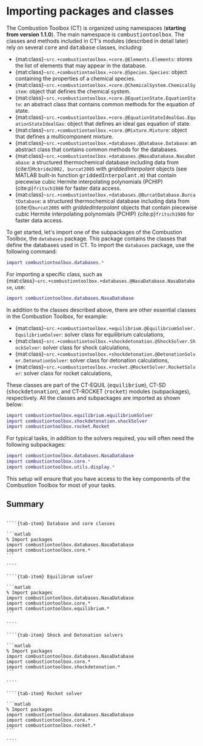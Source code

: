 # Importing packages and classes

The Combustion Toolbox (CT) is organized using namespaces (**starting from version 1.1.0**). The main namespace is <tt>combustiontoolbox</tt>. The classes and methods included in CT's modules (described in detail later) rely on several <tt>core</tt> and <tt>database</tt> classes, including:

   * {mat:class}`~src.+combustiontoolbox.+core.@Elements.Elements`: stores the list of elements that may appear in the database.
   * {mat:class}`~src.+combustiontoolbox.+core.@Species.Species`: object containing the properties of a chemical species.
   * {mat:class}`~src.+combustiontoolbox.+core.@ChemicalSystem.ChemicalSystem`: object that defines the chemical system.
   * {mat:class}`~src.+combustiontoolbox.+core.@EquationState.EquationState`: an abstract class that contains common methods for the equation of state.
   * {mat:class}`~src.+combustiontoolbox.+core.@EquationStateIdealGas.EquationStateIdealGas`: object that defines an ideal gas equation of state.
   * {mat:class}`~src.+combustiontoolbox.+core.@Mixture.Mixture`: object that defines a multicomponent mixture.
   * {mat:class}`~src.+combustiontoolbox.+databases.@Database.Database`: an abstract class that contains common methods for the databases.
   * {mat:class}`~src.+combustiontoolbox.+databases.@NasaDatabase.NasaDatabase`: a structured thermochemical database including data from {cite:t}`Mcbride2002, burcat2005` with *griddedInterpolant* objects (see MATLAB built-in function <tt>griddedInterpolant.m</tt>) that contain piecewise cubic Hermite interpolating polynomials (PCHIP) {cite:p}`fritsch1980` for faster data access.
   * {mat:class}`~src.+combustiontoolbox.+databases.@BurcatDatabase.BurcatDatabase`: a structured thermochemical database including data from {cite:t}`burcat2005` with *griddedInterpolant* objects that contain piecewise cubic Hermite interpolating polynomials (PCHIP) {cite:p}`fritsch1980` for faster data access.

To get started, let's import one of the subpackages of the Combustion Toolbox, the `databases` package. This package contains the classes that define the databases used in CT. To import the `databases` package, use the following command:
```matlab
import combustiontoolbox.databases.*
```

For importing a specific class, such as {mat:class}`~src.+combustiontoolbox.+databases.@NasaDatabase.NasaDatabase`, use:
```matlab
import combustiontoolbox.databases.NasaDatabase
```

In addition to the classes described above, there are other essential classes in the Combustion Toolbox, for example:
   * {mat:class}`~src.+combustiontoolbox.+equilibrium.@EquilibriumSolver.EquilibriumSolver`: solver class for equilibrium calculations,
   * {mat:class}`~src.+combustiontoolbox.+shockdetonation.@ShockSolver.ShockSolver`: solver class for shock calculations,
   * {mat:class}`~src.+combustiontoolbox.+shockdetonation.@DetonationSolver.DetonationSolver`: solver class for detonation calculations,
   * {mat:class}`~src.+combustiontoolbox.+rocket.@RocketSolver.RocketSolver`: solver class for rocket calculations,

These classes are part of the CT-EQUIL (<tt>equilibrium</tt>), CT-SD (<tt>shockdetonation</tt>), and CT-ROCKET (<tt>rocket</tt>) modules (subpackages), respectively. All the classes and subpackages are imported as shown below:
```matlab
import combustiontoolbox.equilibrium.equilibriumSolver
import combustiontoolbox.shockdetonation.shockSolver
import combustiontoolbox.rocket.Rocket
```

For typical tasks, in addition to the solvers required, you will often need the following subpackages:
```matlab
import combustiontoolbox.databases.NasaDatabase
import combustiontoolbox.core.*
import combustiontoolbox.utils.display.*
```

This setup will ensure that you have access to the key components of the Combustion Toolbox for most of your tasks.

## Summary

`````{tab-set}

````{tab-item} Database and core classes

```matlab
% Import packages
import combustiontoolbox.databases.NasaDatabase
import combustiontoolbox.core.*
```

````

````{tab-item} Equilibrum solver

```matlab
% Import packages
import combustiontoolbox.databases.NasaDatabase
import combustiontoolbox.core.*
import combustiontoolbox.equilibrium.*
```

````

````{tab-item} Shock and Detonation solvers

```matlab
% Import packages
import combustiontoolbox.databases.NasaDatabase
import combustiontoolbox.core.*
import combustiontoolbox.shockdetonation.*
```

````

````{tab-item} Rocket solver

```matlab
% Import packages
import combustiontoolbox.databases.NasaDatabase
import combustiontoolbox.core.*
import combustiontoolbox.rocket.*
```

````

`````
